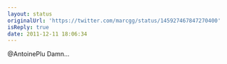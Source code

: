 ```yaml
---
layout: status
originalUrl: 'https://twitter.com/marcgg/status/145927467847270400'
isReply: true
date: 2011-12-11 18:06:34
---
```


@AntoinePlu Damn...
